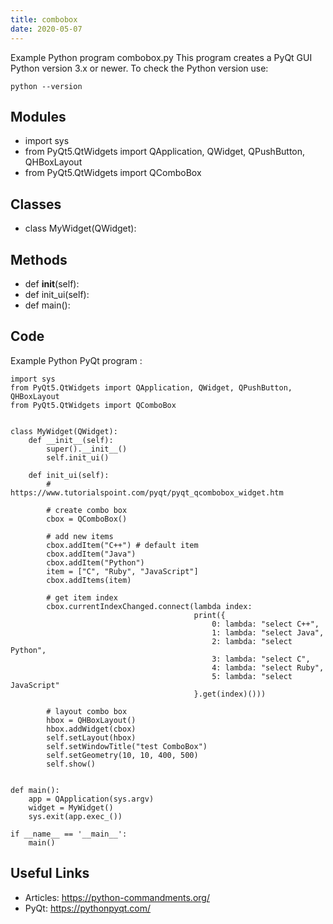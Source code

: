 ```yaml
---
title: combobox
date: 2020-05-07
---
```

Example Python program combobox.py
This program creates a PyQt GUI
Python version 3.x or newer.
To check the Python version use:

    python --version

## Modules

* import sys
* from PyQt5.QtWidgets import QApplication, QWidget, QPushButton, QHBoxLayout
* from PyQt5.QtWidgets import QComboBox

## Classes

* class MyWidget(QWidget):

## Methods

* def __init__(self):
* def init_ui(self):
* def main():

## Code

Example Python PyQt program :

    import sys
    from PyQt5.QtWidgets import QApplication, QWidget, QPushButton, QHBoxLayout
    from PyQt5.QtWidgets import QComboBox
    
    
    class MyWidget(QWidget):
        def __init__(self):
            super().__init__()
            self.init_ui()
    
        def init_ui(self):
            # https://www.tutorialspoint.com/pyqt/pyqt_qcombobox_widget.htm
            
            # create combo box
            cbox = QComboBox()
            
            # add new items
            cbox.addItem("C++") # default item
            cbox.addItem("Java")
            cbox.addItem("Python")
            item = ["C", "Ruby", "JavaScript"]
            cbox.addItems(item)
            
            # get item index
            cbox.currentIndexChanged.connect(lambda index:
                                             print({
                                                 0: lambda: "select C++",
                                                 1: lambda: "select Java",
                                                 2: lambda: "select Python",
                                                 3: lambda: "select C",
                                                 4: lambda: "select Ruby",
                                                 5: lambda: "select JavaScript"
                                             }.get(index)()))
                                             
            # layout combo box
            hbox = QHBoxLayout()
            hbox.addWidget(cbox)
            self.setLayout(hbox)
            self.setWindowTitle("test ComboBox")
            self.setGeometry(10, 10, 400, 500)
            self.show()
    
    
    def main():
        app = QApplication(sys.argv)
        widget = MyWidget()
        sys.exit(app.exec_())
    
    if __name__ == '__main__':
        main()

## Useful Links

- Articles: https://python-commandments.org/
- PyQt: https://pythonpyqt.com/
